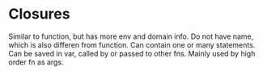 # Closures
Similar to function, but has more env and domain info.
Do not have name, which is also differen from function.
Can contain one or many statements.
Can be saved in var, called by or passed to other fns.
Mainly used by high order fn as args.